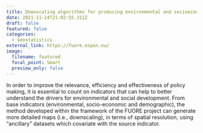 ```yaml
---
title: Downscaling algorithms for producing environmental and socioeconomic indicators
date: 2021-11-24T21:02:55.311Z
draft: false
featured: false
categories:
  - Geostatistics
external_link: https://fuore.espon.eu/
image:
  filename: featured
  focal_point: Smart
  preview_only: false
---
```

<!--StartFragment-->

In order to improve the relevance, efficiency and effectiveness of policy making, it is essential to count on indicators that can help to better understand the drivers for environmental and social development. From base indicators (environmental, socio-economic and demographic), the method developed within the framework of the FUORE project can generate more detailed maps (i.e., downscaling), in terms of spatial resolution, using “ancillary” datasets which covariate with the source indicator.

<!--EndFragment-->